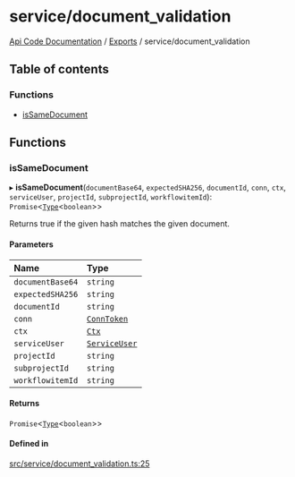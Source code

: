 # service/document\_validation
[Api Code Documentation](../README.md) / [Exports](../modules.md) / service/document\_validation

## Table of contents

### Functions

- [isSameDocument](service_document_validation.md#issamedocument)

## Functions

### isSameDocument

▸ **isSameDocument**(`documentBase64`, `expectedSHA256`, `documentId`, `conn`, `ctx`, `serviceUser`, `projectId`, `subprojectId`, `workflowitemId`): `Promise`\<[`Type`](result.md#type)\<`boolean`\>\>

Returns true if the given hash matches the given document.

#### Parameters

| Name | Type |
| :------ | :------ |
| `documentBase64` | `string` |
| `expectedSHA256` | `string` |
| `documentId` | `string` |
| `conn` | [`ConnToken`](service_conn.md#conntoken) |
| `ctx` | [`Ctx`](../interfaces/lib_ctx.Ctx.md) |
| `serviceUser` | [`ServiceUser`](../interfaces/service_domain_organization_service_user.ServiceUser.md) |
| `projectId` | `string` |
| `subprojectId` | `string` |
| `workflowitemId` | `string` |

#### Returns

`Promise`\<[`Type`](result.md#type)\<`boolean`\>\>

#### Defined in

[src/service/document_validation.ts:25](https://github.com/openkfw/TruBudget/blob/92640998/api/src/service/document_validation.ts#L25)
